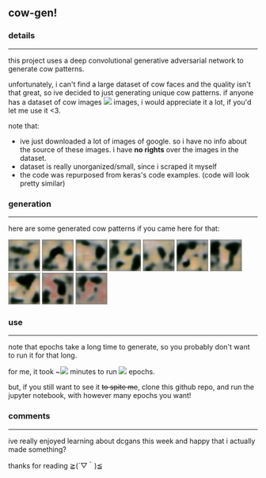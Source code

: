 ## cow-gen!

### details
---
this project uses a deep convolutional generative adversarial network to generate cow patterns.

unfortunately, i can't find a large dataset of cow faces and the quality isn't that great, so ive decided to just generating unique cow patterns. if anyone has a dataset of cow images <img src="https://render.githubusercontent.com/render/math?math=\geq 500"> images, i would appreciate it a lot, if you'd let me use it <3.

note that:

* ive just downloaded a lot of images of google. so i have no info about the source of these images. i have <b>no rights</b> over the images in the dataset.
* dataset is really unorganized/small, since i scraped it myself
* the code was repurposed from keras's code examples. (code will look pretty similar)

### generation
---

here are some generated cow patterns if you came here for that:

![pattern1](examples/cow_pictures/pattern1.png) ![pattern2](examples/cow_pictures/pattern2.png) ![pattern3](examples/cow_pictures/pattern3.png) ![pattern4](examples/cow_pictures/pattern4.png) ![pattern5](examples/cow_pictures/pattern5.png) ![pattern7](examples/cow_pictures/pattern7.png) ![pattern8](examples/cow_pictures/pattern8.png) ![pattern9](examples/cow_pictures/pattern9.png) ![pattern10](examples/cow_pictures/pattern10.png) ![pattern11](examples/cow_pictures/pattern11.png)

### use
---

note that epochs take a long time to generate, so you probably don't want to run it for that long.

for me, it took ~<img src="https://render.githubusercontent.com/render/math?math=195"> minutes to run <img src="https://render.githubusercontent.com/render/math?math=100"> epochs.

but, if you still want to see it ~~to spite me~~, clone this github repo, and run the jupyter notebook, with however many epochs you want!

### comments
---

ive really enjoyed learning about dcgans this week and happy that i actually made something?

thanks for reading ≧(´▽｀)≦
